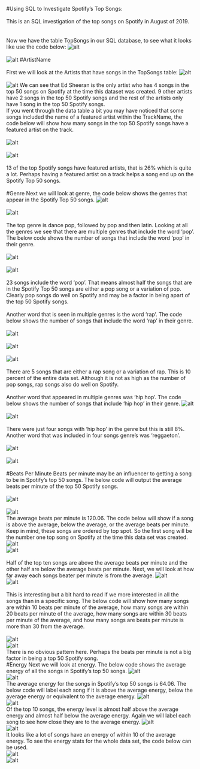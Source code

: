 #Using SQL to Investigate Spotify’s Top Songs:
<br />
<br />
This is an SQL investigation of the top songs on Spotify in August of 2019.
<br />
<br />
<br />
Now we have the table TopSongs in our SQL database, to see what it looks like use the code below:
![alt](snapshots/c1.png)
<br />
<br />
![alt](snapshots/2.png)
#ArtistName
<br />
<br />
First we will look at the Artists that have songs in the TopSongs table:
![alt](snapshots/code2.png)
<br />
<br />
![alt](snapshots/3.png)
We can see that Ed Sheeran is the only artist who has 4 songs in the top 50 songs on Spotify at the time this dataset was created. 9 other artists have 2 songs in the top 50 Spotify songs and the rest of the artists only have 1 song in the top 50 Spotify songs.
<br />
If you went through the data table a bit you may have noticed that some songs included the name of a featured artist within the TrackName, the code below will show how many songs in the top 50 Spotify songs have a featured artist on the track.
<br />
<br />
![alt](snapshots/c2.png)
<br />
<br />
![alt](snapshots/4.png)
<br />
<br />
13 of the top Spotify songs have featured artists, that is 26% which is quite a lot. Perhaps having a featured artist on a track helps a song end up on the Spotify Top 50 songs.
<br />
<br />
#Genre
Next we will look at genre, the code below shows the genres that appear in the Spotify Top 50 songs.
![alt](snapshots/c3.png)
<br />
<br />
![alt](snapshots/5.png)
<br />
<br />
The top genre is dance pop, followed by pop and then latin. Looking at all the genres we see that there are multiple genres that include the word ‘pop’. The below code shows the number of songs that include the word ‘pop’ in their genre.
<br />
<br />
![alt](snapshots/code1.png)
<br />
<br />
![alt](snapshots/6.png)
<br />
<br />
23 songs include the word ‘pop’. That means almost half the songs that are in the Spotify Top 50 songs are either a pop song or a variation of pop. Clearly pop songs do well on Spotify and may be a factor in being apart of the top 50 Spotify songs.
<br />
<br />
Another word that is seen in multiple genres is the word ‘rap’. The code below shows the number of songs that include the word ‘rap’ in their genre.
<br />
<br />
![alt](snapshots/code4.png)
<br />
<br />
![alt](snapshots/code4.png)
<br />
<br />
![alt](snapshots/7.png)
<br />
<br />
There are 5 songs that are either a rap song or a variation of rap. This is 10 percent of the entire data set. Although it is not as high as the number of pop songs, rap songs also do well on Spotify.
<br />
<br />
Another word that appeared in multiple genres was ‘hip hop’. The code below shows the number of songs that include ‘hip hop’ in their genre.
![alt](snapshots/code5.png)
<br />
<br />
![alt](snapshots/8.png)
<br />
<br />
There were just four songs with ‘hip hop’ in the genre but this is still 8%. Another word that was included in four songs genre’s was ‘reggaeton’.
<br />
<br />
![alt](snapshots/code6.png)
<br />
<br />
![alt](snapshots/9.png)
<br />
<br />
#Beats Per Minute
Beats per minute may be an influencer to getting a song to be in Spotify’s top 50 songs. The below code will output the average beats per minute of the top 50 Spotify songs.
<br />
<br />
![alt](snapshots/code7.png)
<br />
<br />
![alt](snapshots/10.png)
<br />
The average beats per minute is 120.06. The code below will show if a song is above the average, below the average, or the average beats per minute. Keep in mind, these songs are ordered by top spot. So the first song will be the number one top song on Spotify at the time this data set was created.
<br />
![alt](snapshots/code8.png)
<br />
![alt](snapshots/11.png)
<br />
<br />
Half of the top ten songs are above the average beats per minute and the other half are below the average beats per minute. Next, we will look at how far away each songs beater per minute is from the average.
![alt](snapshots/code8.png)
<br />
![alt](snapshots/12.png)
<br />
<br />
This is interesting but a bit hard to read if we more interested in all the songs than in a specific song. The below code will show how many songs are within 10 beats per minute of the average, how many songs are within 20 beats per minute of the average, how many songs are within 30 beats per minute of the average, and how many songs are beats per minute is more than 30 from the average.
<br />
<br />
![alt](snapshots/code9.png)
<br />
![alt](snapshots/13.png)
<br />
There is no obvious pattern here. Perhaps the beats per minute is not a big factor in being a top 50 Spotify song.
<br />
#Energy
Next we will look at energy. The below code shows the average energy of all the songs in Spotify’s top 50 songs.
![alt](snapshots/code11.png)
<br />
![alt](snapshots/14.png)
<br />
The average energy for the songs in Spotify’s top 50 songs is 64.06. The below code will label each song if it is above the average energy, below the average energy or equivalent to the average energy.
![alt](snapshots/code10.png)
<br />
![alt](snapshots/15.png)
<br />
Of the top 10 songs, the energy level is almost half above the average energy and almost half below the average energy. Again we will label each song to see how close they are to the average energy.
![alt](snapshots/code12.png)
<br />
![alt](snapshots/16.png)
<br />
It looks like a lot of songs have an energy of within 10 of the average energy. To see the energy stats for the whole data set, the code below can be used.
<br />
![alt](snapshots/code14.png)
<br />
![alt](snapshots/17.png)
